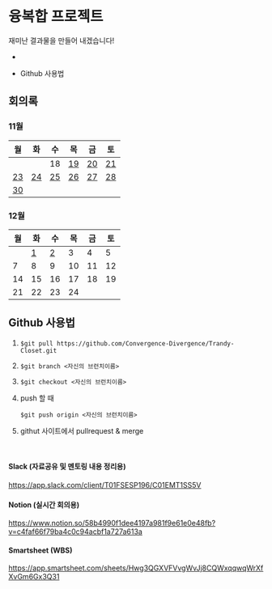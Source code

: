 # 융복합 프로젝트

재미난 결과물을 만들어 내겠습니다! 



- [회의록]: 회의록

- Github 사용법



## 회의록



### 11월

| 월                                                           | 화                                                           | 수                                                           | 목                                                           | 금                                                           | 토                                                           |
| ------------------------------------------------------------ | ------------------------------------------------------------ | ------------------------------------------------------------ | ------------------------------------------------------------ | ------------------------------------------------------------ | ------------------------------------------------------------ |
|                                                              |                                                              | 18                                                           | [19](https://github.com/Convergence-Divergence/Trandy-Closet/blob/master/meeting/meeting201119.md) | [20](https://github.com/Convergence-Divergence/Trandy-Closet/blob/master/meeting/meeting201120.md) | [21](https://github.com/Convergence-Divergence/Trandy-Closet/blob/master/meeting/meeting201121.md) |
| [23](https://github.com/Convergence-Divergence/Trandy-Closet/blob/master/meeting/meeting201123.md) | [24](https://github.com/Convergence-Divergence/Trandy-Closet/blob/master/meeting/meeting201124.md) | [25](https://github.com/Convergence-Divergence/Trandy-Closet/blob/master/meeting/meeting201125.md) | [26](https://github.com/Convergence-Divergence/Trandy-Closet/blob/master/meeting/meeting201126.md) | [27](https://github.com/Convergence-Divergence/Trandy-Closet/blob/master/meeting/meeting201127.md) | [28](https://github.com/Convergence-Divergence/Trandy-Closet/blob/master/meeting/meeting201128.md) |
| [30](https://github.com/Convergence-Divergence/Trandy-Closet/blob/master/meeting/meeting201130.md) |                                                              |                                                              |                                                              |                                                              |                                                              |



### 12월

| 월   | 화                                                           | 수                                                           | 목   | 금   | 토   |
| ---- | ------------------------------------------------------------ | ------------------------------------------------------------ | ---- | ---- | ---- |
|      | [1](https://github.com/Convergence-Divergence/Trandy-Closet/blob/master/meeting/meeting201201.md) | [2](https://github.com/Convergence-Divergence/Trandy-Closet/blob/master/meeting/meeting201202.md) | 3    | 4    | 5    |
| 7    | 8                                                            | 9                                                            | 10   | 11   | 12   |
| 14   | 15                                                           | 16                                                           | 17   | 18   | 19   |
| 21   | 22                                                           | 23                                                           | 24   |      |      |



## Github 사용법

1. `$git pull https://github.com/Convergence-Divergence/Trandy-Closet.git`
2. `$git branch <자신의 브런치이름>`
3. `$git checkout <자신의 브런치이름>`



4. push 할 때

   `$git push origin <자신의 브런치이름>`

5. githut 사이트에서 pullrequest & merge 

<br>

#### Slack (자료공유 및 멘토링 내용 정리용)

https://app.slack.com/client/T01FSESP196/C01EMT1SS5V

#### Notion (실시간 회의용)

https://www.notion.so/58b4990f1dee4197a981f9e61e0e48fb?v=c4faf66f79ba4c0c94acbf1a727a613a

#### Smartsheet (WBS)

https://app.smartsheet.com/sheets/Hwg3QGXVFVvgWvJj8CQWxqqwqWrXfXvGm6Gx3Q31